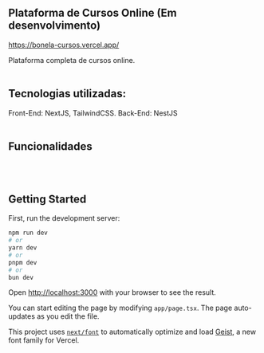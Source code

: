 ## Plataforma de Cursos Online (Em desenvolvimento)

https://bonela-cursos.vercel.app/

Plataforma completa de cursos online.
<br><br>

## Tecnologias utilizadas:

Front-End: NextJS, TailwindCSS.
Back-End: NestJS</h3>
<br><br>

## Funcionalidades

<br><br>

## Getting Started

First, run the development server:

```bash
npm run dev
# or
yarn dev
# or
pnpm dev
# or
bun dev
```

Open [http://localhost:3000](http://localhost:3000) with your browser to see the result.

You can start editing the page by modifying `app/page.tsx`. The page auto-updates as you edit the file.

This project uses [`next/font`](https://nextjs.org/docs/app/building-your-application/optimizing/fonts) to automatically optimize and load [Geist](https://vercel.com/font), a new font family for Vercel.
